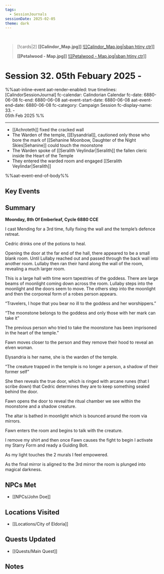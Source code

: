 ```yaml
---
tags:
  - SessionJournals
sessionDate: 2025-02-05
theme: dark
---
```


<br>

> [!cards|2]
> **[[Calindor_Map.jpg]]**
> [![[Calindor_Map.jpg\|sban htiny ctr]]](Calindor.md)
> 
> **[[Petalwood - Map.jpg]]**
> [![[Petalwood - Map.jpg\|sban htiny ctr]]](Petalwood.md)


# Session 32. 05th Febuary 2025 - 


%%aat-inline-event
aat-render-enabled: true
timelines: [CalindorSessionJournal]
fc-calendar: Calindorian Calendar
fc-date: 6880-06-08
fc-end: 6880-06-08
aat-event-start-date: 6880-06-08
aat-event-end-date: 6880-06-08
fc-category: Campaign Session
fc-display-name: 33. - <br> 05th Feb 2025
%%

---
- [[Achroteth]] fixed the cracked wall
- The Warden of the temple, [[Elysandrial]], cautioned only those who bore the mark of [[Sehanine Moonbow, Daughter of the Night Skies|Sehanine]] could touch the moonstone
- The Warden spoke of [[Seralith Veylindar|Seralith]] the fallen cleric inside the Heart of the Temple
- They entered the warded room and engaged [[Seralith Veylindar|Seralith]]

%%aat-event-end-of-body%%


## Key Events






## Summary

**Moonday, 8th Of Emberleaf, Cycle 6880 CCE** 

I cast Mending for a 3rd time, fully fixing the wall and the temple’s defence retreat.

Cedric drinks one of the potions to heal.

Opening the door at the far end of the hall, there appeared to be a small blank room. Until Lullaby reached out and passed through the back wall into another room. Lullaby then ran their hand along the wall of the room, revealing a much larger room.

This is a large hall with time worn tapestries of the goddess. There are large beams of moonlight coming down across the room. Lullaby steps into the moonlight and the doors seem to move. The others step into the moonlight and then the corporeal form of a robes person appears.

“Travelers, I hope that you bear no ill to the goddess and her worshippers.”

“The moonstone belongs to the goddess and only those with her mark can take it”

The previous person who tried to take the moonstone has been imprisoned in the heart of the temple.”

Fawn moves closer to the person and they remove their hood to reveal an elven woman.

Elysandria is her name, she is the warden of the temple.

“The creature trapped in the temple is no longer a person, a shadow of their former self”

She then reveals the true door, which is ringed with arcane runes (that I scribe down) that Cedric determines they are to keep something sealed behind the door.

Fawn opens the door to reveal the ritual chamber we see within the moonstone and a shadow creature.

The altar is bathed in moonlight which is  bounced around the room via mirrors.

Fawn enters the room and begins to talk with the creature.

I remove my shirt and then once Fawn causes the fight to begin I activate my Starry Form and ready a Guiding Bolt.

As my light touches the 2 murals I feel empowered.

As the final mirror is aligned to the 3rd mirror the room is plunged into magical darkness.


## NPCs Met
- [[NPCs/John Doe]]

## Locations Visited
- [[Locations/City of Eldoria]]


## Quests Updated
- [[Quests/Main Quest]]

## Notes




